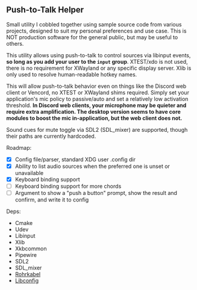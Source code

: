 ## Push-to-Talk Helper ##

Small utility I cobbled together using sample source code from various projects, designed to suit my personal preferences and use case. This is NOT production software for the general public, but may be useful to others.

This utility allows using push-to-talk to control sources via libinput events, **so long as you add your user to the `input` group**. XTEST/xdo is not used, there is no requirement for XWayland or any specific display server. Xlib is only used to resolve human-readable hotkey names.

This will allow push-to-talk behavior even on things like the Discord web client or Vencord, no XTEST or XWayland shims required. Simply set your application's mic policy to passive/auto and set a relatively low activation threshold. **In Discord web clients, your microphone may be quieter and require extra amplification. The desktop version seems to have core modules to boost the mic in-application, but the web client does not.**

Sound cues for mute toggle via SDL2 (SDL_mixer) are supported, though their paths are currently hardcoded.

Roadmap:
- [x] Config file/parser, standard XDG user .config dir
- [x] Ability to list audio sources when the preferred one is unset or unavailable
- [x] Keyboard binding support
- [ ] Keyboard binding support for more chords
- [ ] Argument to show a "push a button" prompt, show the result and confirm, and write it to config

Deps:
- Cmake
- Udev
- Libinput
- Xlib
- Xkbcommon
- Pipewire
- SDL2
- SDL_mixer
- [Rohrkabel](https://github.com/Curve/rohrkabel)
- [Libconfig](https://github.com/hyperrealm/libconfig)
